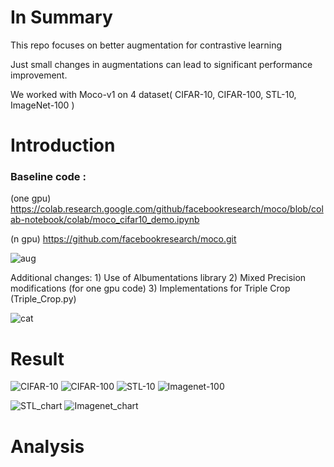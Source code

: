 # In Summary

This repo focuses on better augmentation for contrastive learning

Just small changes in augmentations can lead to significant performance improvement.

We worked with Moco-v1 on 4 dataset( CIFAR-10, CIFAR-100, STL-10, ImageNet-100 )


# Introduction

### Baseline code : 

(one gpu) https://colab.research.google.com/github/facebookresearch/moco/blob/colab-notebook/colab/moco_cifar10_demo.ipynb 

(n gpu) https://github.com/facebookresearch/moco.git  

![aug](https://user-images.githubusercontent.com/77424795/118077509-2a1c8580-b3ef-11eb-9149-50de399c979d.png)  

Additional changes: 1) Use of Albumentations library 2) Mixed Precision modifications (for one gpu code) 3) Implementations for Triple Crop (Triple_Crop.py)  

![cat](https://user-images.githubusercontent.com/77424795/118076617-7ebf0100-b3ed-11eb-86d2-e476a1c40d5a.png)

   
# Result
![CIFAR-10](https://user-images.githubusercontent.com/77424795/118076822-e1180180-b3ed-11eb-8cc7-61fcd924b0e1.png)
![CIFAR-100](https://user-images.githubusercontent.com/77424795/118076830-e5441f00-b3ed-11eb-99ee-c2f665c719fe.png)
![STL-10](https://user-images.githubusercontent.com/77424795/118076837-e9703c80-b3ed-11eb-8d31-29d7c842142b.png)
![Imagenet-100](https://user-images.githubusercontent.com/77424795/118077866-fa21b200-b3ef-11eb-8e29-ad77273653e1.png)

![STL_chart](https://user-images.githubusercontent.com/77424795/118077945-20dfe880-b3f0-11eb-9334-5702402c0f61.png)
![Imagenet_chart](https://user-images.githubusercontent.com/77424795/118077986-30f7c800-b3f0-11eb-8229-376c7ddd8e35.png)

# Analysis

